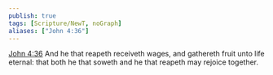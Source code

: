 ```yaml
---
publish: true
tags: [Scripture/NewT, noGraph]
aliases: ["John 4:36"]
---
```

[John 4:36](https://churchofjesuschrist.org/study/scriptures/nt/john/4?lang=eng&id=p36#p36) And he that reapeth receiveth wages, and gathereth fruit unto life eternal: that both he that soweth and he that reapeth may rejoice together.
